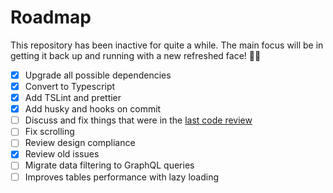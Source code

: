 # Roadmap

This repository has been inactive for quite a while. The main focus will be in getting it back up and running with a new refreshed face! 💪🏻

* [x] Upgrade all possible dependencies
* [x] Convert to Typescript
* [x] Add TSLint and prettier
* [x] Add husky and hooks on commit
* [ ] Discuss and fix things that were in the [last code review](https://github.com/strvcom/dep-manager-web/issues/12)
* [ ] Fix scrolling
* [ ] Review design compliance
* [x] Review old issues
* [ ] Migrate data filtering to GraphQL queries
* [ ] Improves tables performance with lazy loading
